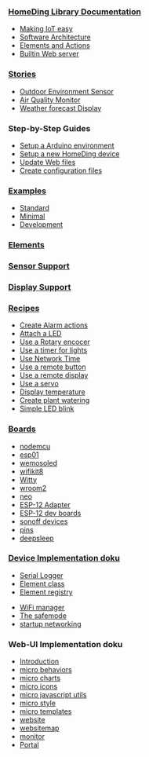 ### [HomeDing Library Documentation](/start.md)

* [Making IoT easy](/concepts/paper01.md)
* [Software Architecture](/concepts/paper02.md)
* [Elements and Actions](/concepts/paper03.md)
* [Builtin Web server](/concepts/paper04.md)


### [Stories](/stories.md)
* [Outdoor Environment Sensor](/stories/story-outdoorsensor.md)
* [Air Quality Monitor](/stories/story-airquality.md)
* [Weather forecast Display](/stories/story-weatherdisplay.md)


### Step-by-Step Guides
* [Setup a Arduino environment](/stepsarduino.md)
* [Setup a new HomeDing device](/stepsnewdevice.md)
* [Update Web files](/stepsupdateweb.md)
* [Create configuration files](/stepsconfigure.md)


### [Examples](/examples.md)
* [Standard](/examples/standard.md)
* [Minimal](/examples/minimal.md)
* [Development](/examples/develop.md)
<!-- * [examples/radio](/examples/radio.md) -->


### [Elements](/elements.md)
### [Sensor Support](/sensors/sensors.md)
### [Display Support](/displays.md)

### [Recipes](/recipes.md)
* [Create Alarm actions](/recipes/alarm.md)
* [Attach a LED](/recipes/led.md)
* [Use a Rotary encocer](/recipes/ledrotary.md)
* [Use a timer for lights](/recipes/lighttimer.md)
* [Use Network Time](/recipes/ntpclock.md)
* [Use a remote button](/recipes/remotebutton.md)
* [Use a remote display](/recipes/remotedisplay.md)
* [Use a servo](/recipes/servo.md)
* [Display temperature](/recipes/tempdisplay.md)
* [Create plant watering](/recipes/water.md)
* [Simple LED blink](/recipes/blink.md)


### [Boards](/boards.md)
* [nodemcu](/boards/nodemcu.md)
* [esp01](/boards/esp01.md)
* [wemosoled](/boards/wemosoled.md)
* [wifikit8](/boards/wifikit8.md)
* [Witty](/boards/witty.md)
* [wroom2](/boards/wroom2.md)
* [neo](/boards/neo.md)
* [ESP-12 Adapter](/boards/whiteadapter.md)
* [ESP-12 dev boards](/boards/esp12dev.md)
* [sonoff devices](/boards/sonoff.md)
* [pins](/boards/pins.md)
* [deepsleep](/boards/deepsleep.md)
<!--
* [esp32/esp32azureiotkit](/boards/esp32/esp32azureiotkit.md)
* [esp32/readme](/boards/esp32/readme.md)
* [esp32/_g](/boards/esp32/_g.md)
* [esp32/_ttgogallery](/boards/esp32/_ttgogallery.md)
*  -->


### [Device Implementation doku](/implementation.md)
* [Serial Logger](/elements/logger.md)
* [Element class](/elementclass.md)
* [Element registry](/elementregistry.md)
<!-- * [_microjson](/_microjson.md) -->
<!-- * [_customelement](/_customelement.md) -->
* [WiFi manager](/wifimanager.md)
* [The safemode](/safemode.md)
* [startup networking](/startupnet.md)


### Web-UI Implementation doku
* [Introduction](/micro.md)
* [micro behaviors](/microbehaviors.md)
* [micro charts](/microcharts.md)
* [micro icons](/microicons.md)
* [micro javascript utils](/microjavascript.md)
* [micro style](/microstyle.md)
* [micro templates](/microtemplates.md)
* [website](/website.md)
* [websitemap](/websitemap.md)
* [monitor](monitor.md)
* [Portal](microportal.md)
<!-- * [_iconsforthings](/_iconsforthings.md) -->


<!--
### More

* [classes](/classes.md)
* [elementcards](/elementcards.md)
* [elementinterface](/elementinterface.md)
* [webservices](/webservices.md)
* [webversions](/webversions.md)
* [_backend](/_backend.md)
* [_exampledashbutton](/_exampledashbutton.md)
* [Using the I2C bus](/i2c.md)
* [_linechart](/_linechart.md)
* [_manifest](/_manifest.md)
* [_moisturesonsor](/_moisturesonsor.md)
 -->

<!--
### Examples
* [examples/blink](/examples/blink.md)
* [examples/radio](/examples/radio.md)
* [examples/_batteryswitch](/examples/_batteryswitch.md)
* [examples/_RFGateway](/examples/_RFGateway.md)
-->

<!-- ### Rework: -->
<!-- * [examples/pwm](/examples/pwm.md) -->
<!-- * [wishlist](/wishlist.md) -->
<!-- * [_private](/_private.md) -->
<!-- * [_reset](/_reset.md) -->
<!-- * [__memo](/__memo.md) -->
<!-- * [_robust](/_robust.md) -->

<!-- ### Examples
* [examples/setup](/examples/setup.md) -->


